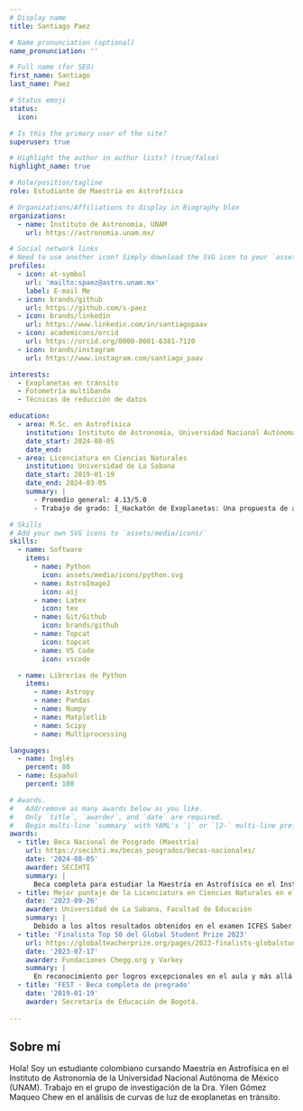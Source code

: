 ```yaml
---
# Display name
title: Santiago Paez

# Name pronunciation (optional)
name_pronunciation: ''

# Full name (for SEO)
first_name: Santiago
last_name: Paez

# Status emoji
status:
  icon: 

# Is this the primary user of the site?
superuser: true

# Highlight the author in author lists? (true/false)
highlight_name: true

# Role/position/tagline
role: Estudiante de Maestría en Astrofísica

# Organizations/Affiliations to display in Biography blox
organizations:
  - name: Instituto de Astronomía, UNAM
    url: https://astronomia.unam.mx/

# Social network links
# Need to use another icon? Simply download the SVG icon to your `assets/media/icons/` folder.
profiles:
  - icon: at-symbol
    url: 'mailto:spaez@astro.unam.mx'
    label: E-mail Me
  - icon: brands/github
    url: https://github.com/s-paez
  - icon: brands/linkedin
    url: https://www.linkedin.com/in/santiagopaav
  - icon: academicons/orcid
    url: https://orcid.org/0000-0001-6381-7120
  - icon: brands/instagram
    url: https://www.instagram.com/santiago_paav

interests:
  - Exoplanetas en tránsito
  - Fotometría multibanda
  - Técnicas de reducción de datos

education:
  - area: M.Sc. en Astrofísica
    institution: Instituto de Astronomía, Universidad Nacional Autónoma de México
    date_start: 2024-08-05
    date_end: 
  - area: Licenciatura en Ciencias Naturales
    institution: Universidad de La Sabana
    date_start: 2019-01-19
    date_end: 2024-03-05
    summary: |
      - Promedio general: 4.13/5.0
      - Trabajo de grado: [_Hackatón de Exoplanetas: Una propuesta de aprendizaje basado en retos para el desarrollo de habilidades científicas._](https://intellectum.unisabana.edu.co/handle/10818/60905)

# Skills
# Add your own SVG icons to `assets/media/icons/`
skills:
  - name: Software
    items:
      - name: Python
        icon: assets/media/icons/python.svg
      - name: AstroImageJ
        icon: aij
      - name: Latex
        icon: tex
      - name: Git/Github
        icon: brands/github
      - name: Topcat
        icon: topcat
      - name: VS Code
        icon: vscode

  - name: Librerías de Python
    items:
      - name: Astropy
      - name: Pandas
      - name: Numpy
      - name: Matplotlib
      - name: Scipy
      - name: Multiprocessing

languages:
  - name: Inglés
    percent: 80
  - name: Español
    percent: 100

# Awards.
#   Add/remove as many awards below as you like.
#   Only `title`, `awarder`, and `date` are required.
#   Begin multi-line `summary` with YAML's `|` or `|2-` multi-line prefix and indent 2 spaces below.
awards:
  - title: Beca Nacional de Posgrado (Maestría)
    url: https://secihti.mx/becas_posgrados/becas-nacionales/
    date: '2024-08-05'
    awarder: SECIHTI
    summary: |
      Beca completa para estudiar la Maestría en Astrofísica en el Instituto de la Astronomía de la Universidad Nacional Autónoma de México.
  - title: Mejor puntaje de la Licenciatura en Ciencias Naturales en el examen ICFES Saber Pro en el 2022
    date: '2023-09-26'
    awarder: Universidad de La Sabana, Facultad de Educación
    summary: |
      Debido a los altos resultados obtenidos en el examen ICFES Saber Pro que califica la calidad de la educación superior, lo que demuestra alto grado de desarrollo de las competencias requeridas por el estado colombiano para ejercer la profesión de Licenciado en Ciencias Naturales. 
  - title: 'Finalista Top 50 del Global Student Prize 2023'
    url: https://globalteacherprize.org/pages/2023-finalists-globalstudentprize
    date: '2023-07-17'
    awarder: Fundaciones Chegg.org y Varkey
    summary: |
      En reconocimiento por logros excepcionales en el aula y más allá.
  - title: 'FEST - Beca completa de pregrado'
    date: '2019-01-19'
    awarder: Secretaría de Educación de Bogotá.
    
---
```


## Sobre mí

Hola! Soy un estudiante colombiano cursando Maestría en Astrofísica en el Instituto de Astronomía de la Universidad Nacional Autónoma de México (UNAM). Trabajo en el grupo de investigación de la Dra. Yilen Gómez Maqueo Chew en el análisis de curvas de luz de exoplanetas en tránsito.